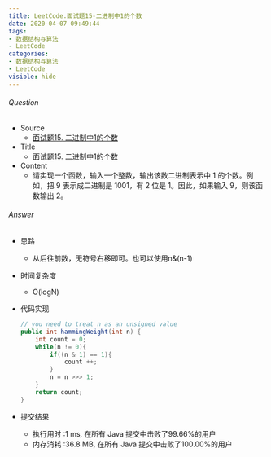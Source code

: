 ```yaml
---
title: LeetCode.面试题15-二进制中1的个数
date: 2020-04-07 09:49:44
tags:
- 数据结构与算法
- LeetCode
categories:
- 数据结构与算法
- LeetCode
visible: hide
---
```

###### Question
- Source
	- [面试题15. 二进制中1的个数](https://leetcode-cn.com/problems/er-jin-zhi-zhong-1de-ge-shu-lcof/submissions/) 
- Title
	- 面试题15. 二进制中1的个数 
- Content
	- 请实现一个函数，输入一个整数，输出该数二进制表示中 1 的个数。例如，把 9 表示成二进制是 1001，有 2 位是 1。因此，如果输入 9，则该函数输出 2。
<!--more-->

###### Answer
- 思路
	- 从后往前数，无符号右移即可。也可以使用n&(n-1)
- 时间复杂度
	- O(logN) 	
- 代码实现

	```Java
	// you need to treat n as an unsigned value
    public int hammingWeight(int n) {
        int count = 0;
        while(n != 0){
            if((n & 1) == 1){
                count ++;
            }
            n = n >>> 1;
        }
        return count;
    }
	```
- 提交结果
	- 执行用时 :1 ms, 在所有 Java 提交中击败了99.66%的用户
	- 内存消耗 :36.8 MB, 在所有 Java 提交中击败了100.00%的用户
